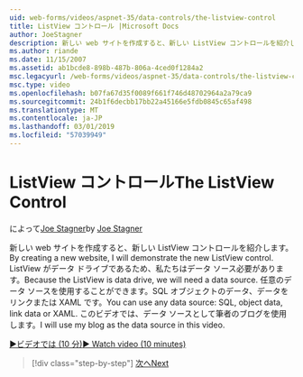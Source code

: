 ```yaml
---
uid: web-forms/videos/aspnet-35/data-controls/the-listview-control
title: ListView コントロール |Microsoft Docs
author: JoeStagner
description: 新しい web サイトを作成すると、新しい ListView コントロールを紹介します。 ListView がデータ ドライブであるため、私たちはデータ ソース必要があります。 すべてのデータを使用することができます.
ms.author: riande
ms.date: 11/15/2007
ms.assetid: ab1bcde8-898b-487b-806a-4ced0f1284a2
msc.legacyurl: /web-forms/videos/aspnet-35/data-controls/the-listview-control
msc.type: video
ms.openlocfilehash: b07fa67d35f0089f661f746d48702964a2a79ca9
ms.sourcegitcommit: 24b1f6decbb17bb22a45166e5fdb0845c65af498
ms.translationtype: MT
ms.contentlocale: ja-JP
ms.lasthandoff: 03/01/2019
ms.locfileid: "57039949"
---
```

<a name="the-listview-control"></a><span data-ttu-id="130e8-105">ListView コントロール</span><span class="sxs-lookup"><span data-stu-id="130e8-105">The ListView Control</span></span>
====================
<span data-ttu-id="130e8-106">によって[Joe Stagner](https://github.com/JoeStagner)</span><span class="sxs-lookup"><span data-stu-id="130e8-106">by [Joe Stagner](https://github.com/JoeStagner)</span></span>

<span data-ttu-id="130e8-107">新しい web サイトを作成すると、新しい ListView コントロールを紹介します。</span><span class="sxs-lookup"><span data-stu-id="130e8-107">By creating a new website, I will demonstrate the new ListView control.</span></span> <span data-ttu-id="130e8-108">ListView がデータ ドライブであるため、私たちはデータ ソース必要があります。</span><span class="sxs-lookup"><span data-stu-id="130e8-108">Because the ListView is data drive, we will need a data source.</span></span> <span data-ttu-id="130e8-109">任意のデータ ソースを使用することができます。SQL オブジェクトのデータ、データをリンクまたは XAML です。</span><span class="sxs-lookup"><span data-stu-id="130e8-109">You can use any data source: SQL, object data, link data or XAML.</span></span> <span data-ttu-id="130e8-110">このビデオでは、データ ソースとして筆者のブログを使用します。</span><span class="sxs-lookup"><span data-stu-id="130e8-110">I will use my blog as the data source in this video.</span></span>

[<span data-ttu-id="130e8-111">&#9654;ビデオでは (10 分)</span><span class="sxs-lookup"><span data-stu-id="130e8-111">&#9654; Watch video (10 minutes)</span></span>](https://channel9.msdn.com/Blogs/ASP-NET-Site-Videos/the-listview-control)

> [!div class="step-by-step"]
> [<span data-ttu-id="130e8-112">次へ</span><span class="sxs-lookup"><span data-stu-id="130e8-112">Next</span></span>](the-datapager-control.md)
